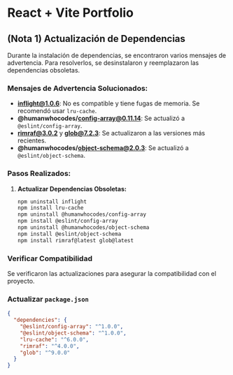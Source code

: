# React + Vite Portfolio

## (Nota 1) Actualización de Dependencias 

Durante la instalación de dependencias, se encontraron varios mensajes de advertencia. Para resolverlos, se desinstalaron y reemplazaron las dependencias obsoletas.

### Mensajes de Advertencia Solucionados:

- **inflight@1.0.6**: No es compatible y tiene fugas de memoria. Se recomendó usar `lru-cache`.
- **@humanwhocodes/config-array@0.11.14**: Se actualizó a `@eslint/config-array`.
- **rimraf@3.0.2** y **glob@7.2.3**: Se actualizaron a las versiones más recientes.
- **@humanwhocodes/object-schema@2.0.3**: Se actualizó a `@eslint/object-schema`.

### Pasos Realizados:

1. **Actualizar Dependencias Obsoletas:**

   ```sh
   npm uninstall inflight
   npm install lru-cache
   npm uninstall @humanwhocodes/config-array
   npm install @eslint/config-array
   npm uninstall @humanwhocodes/object-schema
   npm install @eslint/object-schema
   npm install rimraf@latest glob@latest

### Verificar Compatibilidad

Se verificaron las actualizaciones para asegurar la compatibilidad con el proyecto.

### Actualizar `package.json`

```json
{
  "dependencies": {
    "@eslint/config-array": "^1.0.0",
    "@eslint/object-schema": "^1.0.0",
    "lru-cache": "^6.0.0",
    "rimraf": "^4.0.0",
    "glob": "^9.0.0"
  }
}
